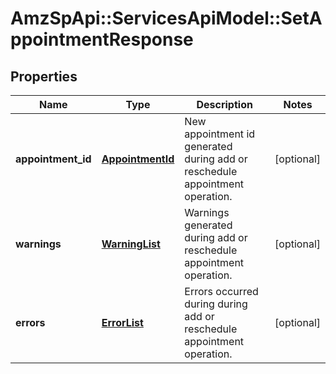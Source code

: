 # AmzSpApi::ServicesApiModel::SetAppointmentResponse

## Properties
Name | Type | Description | Notes
------------ | ------------- | ------------- | -------------
**appointment_id** | [**AppointmentId**](AppointmentId.md) | New appointment id generated during add or reschedule appointment operation. | [optional] 
**warnings** | [**WarningList**](WarningList.md) | Warnings generated during add or reschedule appointment operation. | [optional] 
**errors** | [**ErrorList**](ErrorList.md) | Errors occurred during during add or reschedule appointment operation. | [optional] 


